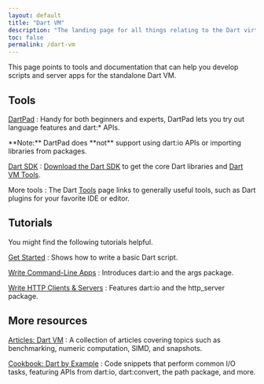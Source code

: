 ```yaml
---
layout: default
title: "Dart VM"
description: "The landing page for all things relating to the Dart virtual machine (Dart VM)"
toc: false
permalink: /dart-vm
---
```


This page points to tools and documentation
that can help you develop scripts and server apps
for the standalone Dart VM.

## Tools

[DartPad]({{site.dartlang}}/tools/dartpad)
: Handy for both beginners and experts,
  DartPad lets you try out language features and dart:* APIs.

  <aside class="alert alert-info" markdown="1">
    **Note:** DartPad does **not** support using dart:io APIs or
    importing libraries from packages.
  </aside>

[Dart SDK](/tools/sdk)
: [Download the Dart SDK](/install) to get the core Dart
  libraries and [Dart VM Tools](/dart-vm/tools).

More tools
: The Dart [Tools](/tools) page links to generally useful tools,
  such as Dart plugins for your favorite IDE or editor.

## Tutorials

You might find the following tutorials helpful.

[Get Started](/tutorials/dart-vm/get-started)
: Shows how to write a basic Dart script.

[Write Command-Line Apps](/tutorials/dart-vm/cmdline)
: Introduces dart:io and the args package.

[Write HTTP Clients & Servers](/tutorials/dart-vm/httpserver)
: Features dart:io and the http_server package.

## More resources

[Articles: Dart VM](/articles/dart-vm)
: A collection of articles covering topics such as benchmarking,
  numeric computation, SIMD, and snapshots.

[Cookbook: Dart by Example](/dart-vm/dart-by-example)
: Code snippets that perform common I/O tasks, featuring APIs from
  dart:io, dart:convert, the path package, and more.

